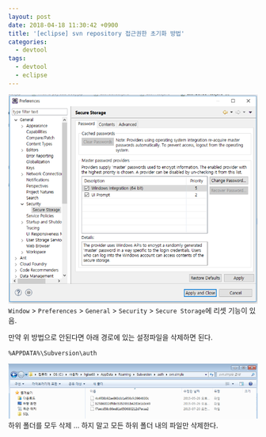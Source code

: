 ```yaml
---
layout: post
date: 2018-04-18 11:30:42 +0900
title: '[eclipse] svn repository 접근권한 초기화 방법'
categories:
  - devtool
tags:
  - devtool
  - eclipse
---
```


![](/images/svn-pswd-reset-1.png)
`Window` > `Preferences` > `General` > `Security` > `Secure Storage`에 리셋 기능이 있음.

만약 위 방법으로 안된다면 아래 경로에 있는 설정파일을 삭제하면 된다.
```
%APPDATA%\Subversion\auth
```
![](/images/svn-pswd-reset-2.png)
하위 폴더를 모두 삭제 ... 하지 말고 모든 하위 폴더 내의 파일만 삭제한다.
